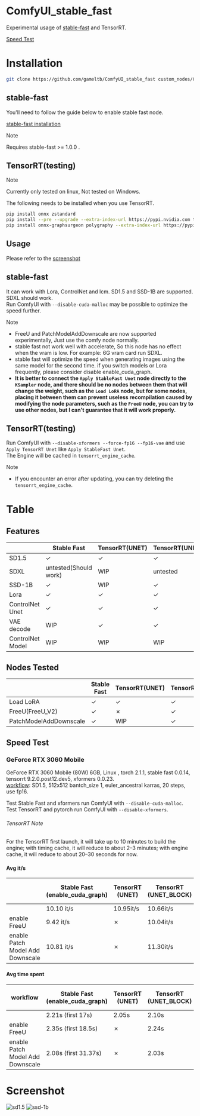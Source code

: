# ComfyUI_stable_fast

Experimental usage of [stable-fast](https://github.com/chengzeyi/stable-fast) and TensorRT.

[Speed Test](#speed-test)

# Installation

```bash
git clone https://github.com/gameltb/ComfyUI_stable_fast custom_nodes/ComfyUI_stable_fast
```

## stable-fast

You'll need to follow the guide below to enable stable fast node.

[stable-fast installation](https://github.com/chengzeyi/stable-fast?tab=readme-ov-file#installation)

> [!NOTE]
>
> Requires stable-fast >= 1.0.0 .

## TensorRT(testing)

> [!NOTE]
>
> Currently only tested on linux, Not tested on Windows.

The following needs to be installed when you use TensorRT.

```bash
pip install onnx zstandard
pip install --pre --upgrade --extra-index-url https://pypi.nvidia.com tensorrt
pip install onnx-graphsurgeon polygraphy --extra-index-url https://pypi.ngc.nvidia.com
```

## Usage

Please refer to the [screenshot](#screenshot)

## stable-fast

It can work with Lora, ControlNet and lcm. SD1.5 and SSD-1B are supported. SDXL should work.  
Run ComfyUI with `--disable-cuda-malloc` may be possible to optimize the speed further.

> [!NOTE]
>
> - FreeU and PatchModelAddDownscale are now supported experimentally, Just use the comfy node normally.
> - stable fast not work well with accelerate, So this node has no effect when the vram is low. For example: 6G vram card run SDXL.
> - stable fast will optimize the speed when generating images using the same model for the second time. if you switch models or Lora frequently, please consider disable enable_cuda_graph.
> - **It is better to connect the `Apply StableFast Unet` node directly to the `KSampler` node, and there should be no nodes between them that will change the weight, such as the `Load LoRA` node, but for some nodes, placing it between them can prevent useless recompilation caused by modifying the node parameters, such as the `FreeU` node, you can try to use other nodes, but I can't guarantee that it will work properly.**

## TensorRT(testing)

Run ComfyUI with `--disable-xformers --force-fp16 --fp16-vae` and use `Apply TensorRT Unet` like `Apply StableFast Unet`.  
The Engine will be cached in `tensorrt_engine_cache`.

> [!NOTE]
>
> - If you encounter an error after updating, you can try deleting the `tensorrt_engine_cache`.

# Table

## Features

|                  | Stable Fast           | TensorRT(UNET) | TensorRT(UNET_BLOCK) |
| ---------------- | --------------------- | -------------- | -------------------- |
| SD1.5            | &check;               | &check;        | &check;              |
| SDXL             | untested(Should work) | WIP            | untested             |
| SSD-1B           | &check;               | WIP            | &check;              |
| Lora             | &check;               | &check;        | &check;              |
| ControlNet Unet  | &check;               | &check;        | &check;              |
| VAE decode       | WIP                   | &check;        | &check;              |
| ControlNet Model | WIP                   | WIP            | WIP                  |

## Nodes Tested

|                        | Stable Fast | TensorRT(UNET) | TensorRT(UNET_BLOCK) |
| ---------------------- | ----------- | -------------- | -------------------- |
| Load LoRA              | &check;     | &check;        | &check;              |
| FreeU(FreeU_V2)        | &check;     | &cross;        | &check;              |
| PatchModelAddDownscale | &check;     | WIP            | &check;              |

## Speed Test

### GeForce RTX 3060 Mobile

GeForce RTX 3060 Mobile (80W) 6GB, Linux , torch 2.1.1, stable fast 0.0.14, tensorrt 9.2.0.post12.dev5, xformers 0.0.23.  
[workflow](./tests/workflow.json): SD1.5, 512x512 bantch_size 1, euler_ancestral karras, 20 steps, use fp16.

Test Stable Fast and xformers run ComfyUI with `--disable-cuda-malloc`.  
Test TensorRT and pytorch run ComfyUI with `--disable-xformers`.

###### TensorRT Note

For the TensorRT first launch, it will take up to 10 minutes to build the engine; with timing cache, it will reduce to about 2–3 minutes; with engine cache, it will reduce to about 20–30 seconds for now.

#### Avg it/s

|                                  | Stable Fast (enable_cuda_graph) | TensorRT (UNET) | TensorRT (UNET_BLOCK) | pytorch cross attention | xformers |
| -------------------------------- | ------------------------------- | --------------- | --------------------- | ----------------------- | -------- |
|                                  | 10.10 it/s                      | 10.95it/s       | 10.66it/s             | 7.02it/s                | 7.90it/s |
| enable FreeU                     | 9.42 it/s                       | &cross;         | 10.04it/s             | 6.75it/s                | 7.54it/s |
| enable Patch Model Add Downscale | 10.81 it/s                      | &cross;         | 11.30it/s             | 7.46it/s                | 8.41it/s |

#### Avg time spent

| workflow                         | Stable Fast (enable_cuda_graph) | TensorRT (UNET) | TensorRT (UNET_BLOCK) | pytorch cross attention | xformers |
| -------------------------------- | ------------------------------- | --------------- | --------------------- | ----------------------- | -------- |
|                                  | 2.21s (first 17s)               | 2.05s           | 2.10s                 | 3.06s                   | 2.76s    |
| enable FreeU                     | 2.35s (first 18.5s)             | &cross;         | 2.24s                 | 3.18s                   | 2.88     |
| enable Patch Model Add Downscale | 2.08s (first 31.37s)            | &cross;         | 2.03s                 | 2.89s                   | 2.61s    |

# Screenshot

![sd1.5](asset/scr.png)
![ssd-1b](asset/scr1.png)
